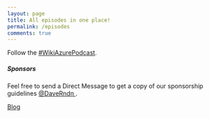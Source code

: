 ```yaml
---
layout: page
title: All episodes in one place!
permalink: /episodes
comments: true
---
```


<div class="row justify-content-between">
<div class="col-md-8 pr-5">

<p><script src="https://www.buzzsprout.com/704541.js?player=large" type="text/javascript" charset="utf-8"></script></p>

<p>Follow the  <a href="https://twitter.com/hashtag/WikiAzurePodcast">#WikiAzurePodcast</a>.</p>

</div>

<div class="col-md-4">

<div class="sticky-top sticky-top-80">
<h5>Sponsors</h5>

<p>Feel free to send a Direct Message to get a copy of our sponsorship guidelines <a target="_blank" href="https://twitter.com/daverndn"> <i class="fab fa-github"></i>@DaveRndn </a>.</p>


<a target="_blank" href="https://wikiazure.com/blog" class="btn btn-warning">Blog</a>

</div>
</div>
</div>

